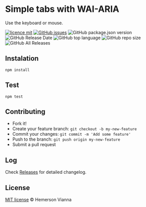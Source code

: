 # Simple tabs with WAI-ARIA

Use the keyboard or mouse.

[![licence mit](https://img.shields.io/badge/license-MIT-blue.svg?style=flat-square)](http://hemersonvianna.mit-license.org/)
[![GitHub issues](https://img.shields.io/github/issues/org-victorinox/resource-aria-tabs.svg)](https://github.com/org-victorinox/resource-aria-tabs/issues)
![GitHub package.json version](https://img.shields.io/github/package-json/v/org-victorinox/resource-aria-tabs.svg)
![GitHub Release Date](https://img.shields.io/github/release-date/org-victorinox/resource-aria-tabs.svg)
![GitHub top language](https://img.shields.io/github/languages/top/org-victorinox/resource-aria-tabs.svg)
![GitHub repo size](https://img.shields.io/github/repo-size/org-victorinox/resource-aria-tabs.svg)
![GitHub All Releases](https://img.shields.io/github/downloads/org-victorinox/resource-aria-tabs/total.svg)

## Instalation
```
npm install
```

## Test
```
npm test
```

## Contributing

- Fork it!
- Create your feature branch: `git checkout -b my-new-feature`
- Commit your changes: `git commit -m 'Add some feature'`
- Push to the branch: `git push origin my-new-feature`
- Submit a pull request

## Log

Check [Releases](https://github.com/org-victorinox/resource-aria-tabs/releases) for detailed changelog.

## License

[MIT license](http://hemersonvianna.mit-license.org/) © Hemerson Vianna
